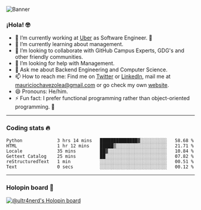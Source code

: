 ![Banner](banner.gif)

### ¡Hola! 🤓

- 🔭 I’m currently working at [Uber](https://uber.com) as Software Engineer. 🚗
- 🌱 I’m currently learning about management.
- 👯 I’m looking to collaborate with GitHub Campus Experts, GDG's and other friendly communities.
- 🤔 I’m looking for help with Management.
- 💬 Ask me about Backend Engineering and Computer Science.
- 📫 How to reach me: Find me on [Twitter](https://twitter.com/ultr4nerd) or [LinkedIn](https://www.linkedin.com/in/ultr4nerd), mail me at [mauriciochavezolea@gmail.com](mailto:mauriciochavezolea@gmail.com) or go check my own [website](https://mauriciochavez.dev).
- 😄 Pronouns: He/him. 
- ⚡ Fun fact: I prefer functional programming rather than object-oriented programming. 🤭
---

### Coding stats 🔥

<!--START_SECTION:waka-->

```text
Python             3 hrs 14 mins   ██████████████▓░░░░░░░░░░   58.68 %
HTML               1 hr 12 mins    █████▒░░░░░░░░░░░░░░░░░░░   21.71 %
Locale             35 mins         ██▓░░░░░░░░░░░░░░░░░░░░░░   10.84 %
Gettext Catalog    25 mins         ██░░░░░░░░░░░░░░░░░░░░░░░   07.82 %
reStructuredText   1 min           ░░░░░░░░░░░░░░░░░░░░░░░░░   00.51 %
Text               0 secs          ░░░░░░░░░░░░░░░░░░░░░░░░░   00.12 %
```

<!--END_SECTION:waka-->

---

### Holopin board 🦖

[![@ultr4nerd's Holopin board](https://holopin.me/ultr4nerd)](https://holopin.io/@ultr4nerd)
